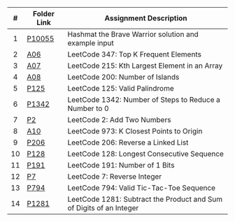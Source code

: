 |  #  | Folder Link | Assignment Description |
| :-: | ----------- | ---------------------- |
|  1  | [P10055](./P10055/) | Hashmat the Brave Warrior solution and example input |
|  2  | [A06](./A06/) | LeetCode 347: Top K Frequent Elements |
|  3  | [A07](./A07/) | LeetCode 215: Kth Largest Element in an Array |
|  4  | [A08](./A08/) | LeetCode 200: Number of Islands |
|  5  | [P125](./P125/) | LeetCode 125: Valid Palindrome |
|  6  | [P1342](./P1342/) | LeetCode 1342: Number of Steps to Reduce a Number to 0 |
|  7  | [P2](./P2/) | LeetCode 2: Add Two Numbers |
|  8  | [A10](./A10/) | LeetCode 973: K Closest Points to Origin |
|  9  | [P206](./P206/) | LeetCode 206: Reverse a Linked List |
| 10  | [P128](./P128/) | LeetCode 128: Longest Consecutive Sequence |
| 11  | [P191](./P191/) | LeetCode 191: Number of 1 Bits |
| 12  | [P7](./P7/) | LeetCode 7: Reverse Integer |
| 13  | [P794](./P794/) | LeetCode 794: Valid Tic-Tac-Toe Sequence |
| 14  | [P1281](./P1281/) | LeetCode 1281: Subtract the Product and Sum of Digits of an Integer |